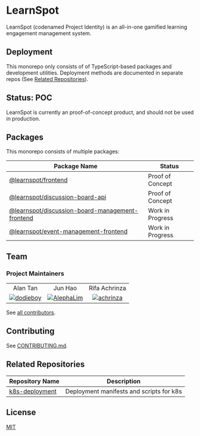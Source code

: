 # LearnSpot

LearnSpot (codenamed Project Identity) is an all-in-one gamified learning engagement management system.

## Deployment

This monorepo only consists of of TypeScript-based packages and development utilities. Deployment methods are documented in separate repos (See [Related Repositories](#related-repositories)).

## Status: POC

LearnSpot is currently an proof-of-concept product, and should not be used in production.

## Packages

This monorepo consists of multiple packages:

| Package Name | Status
| - | -
| [@learnspot/frontend](frontend/README) | Proof of Concept
| [@learnspot/discussion-board-api](packages/discussion-board-api) | Proof of Concept
| [@learnspot/discussion-board-management-frontend](packages/discussion-board-management-frontend) | Work in Progress
| [@learnspot/event-management-frontend](packages/event-management-frontend) | Work in Progress

## Team

### Project Maintainers

||||
|:-:|:-:|:-:
| Alan Tan | Jun Hao | Rifa Achrinza
| [![dodieboy]](https://github.com/dodieboy) | [![AlephaLim]](https://github.com/AlephaLim) | [![achrinza]](https://github.com/achirnza)


See
[all contributors](https://github.com/NP-Project-Identity/project-identity/graphs/contributors).

## Contributing

See [CONTRIBUTING.md](CONTRIBUTING.md).

## Related Repositories

| Repository Name | Description
| - | -
| [k8s-deployment](https://github.com/NP-Project-Identity/k8s-deployment) | Deployment manifests and scripts for k8s

## License

[MIT](LICENSE)

[dodieboy]: https://avatars.githubusercontent.com/u/9015764?v=4&s=60
[AlephaLim]: https://avatars.githubusercontent.com/u/51186021?v=4&s=60
[achrinza]: https://avatars.githubusercontent.com/u/25147899?v=4&s=60

